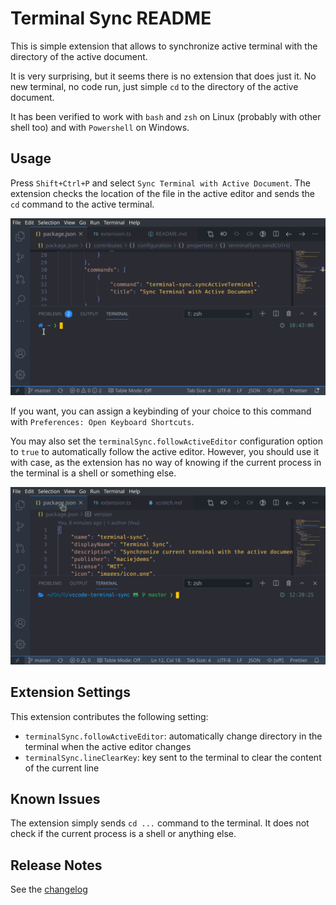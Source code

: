 # Terminal Sync README

This is simple extension that allows to synchronize active terminal with the directory of the active document.

It is very surprising, but it seems there is no extension that does just it. No new terminal, no code run, just simple `cd` to the directory of the active document.

It has been verified to work with `bash` and `zsh` on Linux (probably with other shell too) and with `Powershell` on Windows.

## Usage

Press `Shift+Ctrl+P` and select `Sync Terminal with Active Document`. The extension checks the location of the file in the active editor and sends the `cd` command to the active terminal.

![Demo](images/demo1.gif)

If you want, you can assign a keybinding of your choice to this command with `Preferences: Open Keyboard Shortcuts`.

You may also set the `terminalSync.followActiveEditor` configuration option to `true` to automatically follow the active editor. However, you should use it with case, as the extension has no way of knowing if the current process in the terminal is a shell or something else.

![Demo](images/demo2.gif)

## Extension Settings

This extension contributes the following setting:

* `terminalSync.followActiveEditor`: automatically change directory in the terminal when the active editor changes
* `terminalSync.lineClearKey`: key sent to the terminal to clear the content of the current line

## Known Issues

The extension simply sends `cd ...` command to the terminal. It does not check if the current process is a shell or anything else.

## Release Notes

See the [changelog](CHANGELOG.md)
